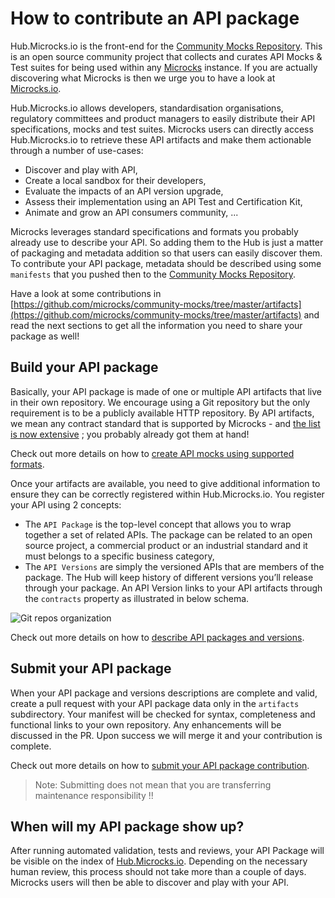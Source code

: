 # How to contribute an API package

Hub.Microcks.io is the front-end for the [Community Mocks Repository](https://github.com/microcks/community-mocks). This is an open source community project that collects and curates API Mocks & Test suites for being used within any [Microcks](https://microcks.io) instance. If you are actually discovering what Microcks is then we urge you to have a look at [Microcks.io](https://microcks.io).

Hub.Microcks.io allows developers, standardisation organisations, regulatory committees and product managers to easily distribute their API specifications, mocks and test suites. Microcks users can directly access Hub.Microcks.io to retrieve these API artifacts and make them actionable through a number of use-cases:

* Discover and play with API,
* Create a local sandbox for their developers,
* Evaluate the impacts of an API version upgrade,
* Assess their implementation using an API Test and Certification Kit,
* Animate and grow an API consumers community, ...

Microcks leverages standard specifications and formats you probably already use to describe your API. So adding them to the Hub is just a matter of packaging and metadata addition so that users can easily discover them. To contribute your API package, metadata should be described using some `manifests` that you pushed then to the [Community Mocks Repository](https://github.com/microcks/community-mocks).

Have a look at some contributions in [https://github.com/microcks/community-mocks/tree/master/artifacts](https://github.com/microcks/community-mocks/tree/master/artifacts) and read the next sections to get all the information you need to share your package as well!


## Build your API package

Basically, your API package is made of one or multiple API artifacts that live in their own repository. We encourage using a Git repository but the only requirement is to be a publicly available HTTP repository. By API artifacts, we mean any contract standard that is supported by Microcks - and [the list is now extensive](https://microcks.io/documentation/references/artifacts/) ; you probably already got them at hand!

Check out more details on how to [create API mocks using supported formats](/doc/create-api-mocks).

Once your artifacts are available, you need to give additional information to ensure they can be correctly registered within Hub.Microcks.io. You register your API using 2 concepts:

* The `API Package` is the top-level concept that allows you to wrap together a set of related APIs. The package can be related to an open source project, a commercial product or an industrial standard and it must belongs to a specific business category,
* The `API Versions` are simply the versioned APIs that are members of the package. The Hub will keep history of different versions you’ll release through your package. An API Version links to your API artifacts through the `contracts` property as illustrated in below schema.

![Git repos organization](/assets/images/git-repos-organization.png "Git repos organization")

Check out more details on how to [describe API packages and versions](/doc/package-api-mocks).


## Submit your API package

When your API package and versions descriptions are complete and valid, create a pull request with your API package data only in the `artifacts` subdirectory. Your manifest will be checked for syntax, completeness and functional links to your own repository. Any enhancements will be discussed in the PR. Upon success we will merge it and your contribution is complete.

Check out more details on how to [submit your API package contribution](/doc/submit-your-api-package).

> Note: Submitting does not mean that you are transferring maintenance responsibility !!


## When will my API package show up?

After running automated validation, tests and reviews, your API Package will be visible on the index of [Hub.Microcks.io](https://hub.microcks.io). Depending on the necessary human review, this process should not take more than a couple of days. Microcks users will then be able to discover and play with your API.
